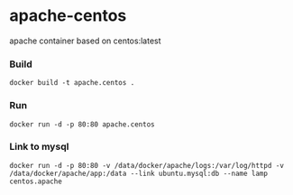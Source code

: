 # apache-centos
apache container based on centos:latest

### Build
`docker build -t apache.centos .`

### Run
`docker run -d -p 80:80 apache.centos`

### Link to  mysql
`docker run -d -p 80:80 -v /data/docker/apache/logs:/var/log/httpd -v /data/docker/apache/app:/data --link ubuntu.mysql:db --name lamp centos.apache`
